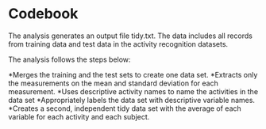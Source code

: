 # Codebook
The analysis generates an output file tidy.txt. The data includes all records from training data and test data in the activity recognition datasets.

The analysis follows the steps below:

*Merges the training and the test sets to create one data set.
*Extracts only the measurements on the mean and standard deviation for each measurement. 
*Uses descriptive activity names to name the activities in the data set
*Appropriately labels the data set with descriptive variable names. 
*Creates a second, independent tidy data set with the average of each variable for each activity and each subject. 